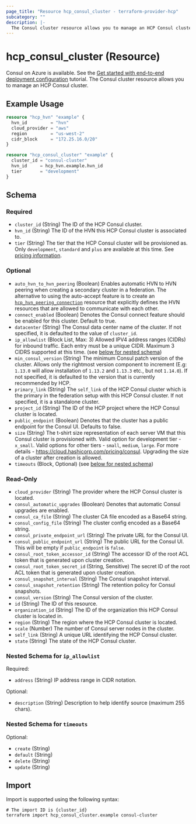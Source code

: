 ```yaml
---
page_title: "Resource hcp_consul_cluster - terraform-provider-hcp"
subcategory: ""
description: |-
  The Consul cluster resource allows you to manage an HCP Consul cluster.
---
```


# hcp_consul_cluster (Resource)

Consul on Azure is available. See the [Get started with end-to-end deployment configuration](https://developer.hashicorp.com/consul/tutorials/cloud-deploy-automation/consul-end-to-end-overview) tutorial.
The Consul cluster resource allows you to manage an HCP Consul cluster.

## Example Usage

```terraform
resource "hcp_hvn" "example" {
  hvn_id         = "hvn"
  cloud_provider = "aws"
  region         = "us-west-2"
  cidr_block     = "172.25.16.0/20"
}

resource "hcp_consul_cluster" "example" {
  cluster_id = "consul-cluster"
  hvn_id     = hcp_hvn.example.hvn_id
  tier       = "development"
}
```

<!-- schema generated by tfplugindocs -->
## Schema

### Required

- `cluster_id` (String) The ID of the HCP Consul cluster.
- `hvn_id` (String) The ID of the HVN this HCP Consul cluster is associated to.
- `tier` (String) The tier that the HCP Consul cluster will be provisioned as.  Only `development`, `standard` and `plus` are available at this time. See [pricing information](https://cloud.hashicorp.com/pricing/consul).

### Optional

- `auto_hvn_to_hvn_peering` (Boolean) Enables automatic HVN to HVN peering when creating a secondary cluster in a federation. The alternative to using the auto-accept feature is to create an [`hcp_hvn_peering_connection`](hvn_peering_connection.md) resource that explicitly defines the HVN resources that are allowed to communicate with each other.
- `connect_enabled` (Boolean) Denotes the Consul connect feature should be enabled for this cluster.  Default to true.
- `datacenter` (String) The Consul data center name of the cluster. If not specified, it is defaulted to the value of `cluster_id`.
- `ip_allowlist` (Block List, Max: 3) Allowed IPV4 address ranges (CIDRs) for inbound traffic. Each entry must be a unique CIDR. Maximum 3 CIDRS supported at this time. (see [below for nested schema](#nestedblock--ip_allowlist))
- `min_consul_version` (String) The minimum Consul patch version of the cluster. Allows only the rightmost version component to increment (E.g: `1.13.0` will allow installation of `1.13.2` and `1.13.3` etc., but not `1.14.0`). If not specified, it is defaulted to the version that is currently recommended by HCP.
- `primary_link` (String) The `self_link` of the HCP Consul cluster which is the primary in the federation setup with this HCP Consul cluster. If not specified, it is a standalone cluster.
- `project_id` (String) The ID of the HCP project where the HCP Consul cluster is located.
- `public_endpoint` (Boolean) Denotes that the cluster has a public endpoint for the Consul UI. Defaults to false.
- `size` (String) The t-shirt size representation of each server VM that this Consul cluster is provisioned with. Valid option for development tier - `x_small`. Valid options for other tiers - `small`, `medium`, `large`. For more details - https://cloud.hashicorp.com/pricing/consul. Upgrading the size of a cluster after creation is allowed.
- `timeouts` (Block, Optional) (see [below for nested schema](#nestedblock--timeouts))

### Read-Only

- `cloud_provider` (String) The provider where the HCP Consul cluster is located.
- `consul_automatic_upgrades` (Boolean) Denotes that automatic Consul upgrades are enabled.
- `consul_ca_file` (String) The cluster CA file encoded as a Base64 string.
- `consul_config_file` (String) The cluster config encoded as a Base64 string.
- `consul_private_endpoint_url` (String) The private URL for the Consul UI.
- `consul_public_endpoint_url` (String) The public URL for the Consul UI. This will be empty if `public_endpoint` is `false`.
- `consul_root_token_accessor_id` (String) The accessor ID of the root ACL token that is generated upon cluster creation.
- `consul_root_token_secret_id` (String, Sensitive) The secret ID of the root ACL token that is generated upon cluster creation.
- `consul_snapshot_interval` (String) The Consul snapshot interval.
- `consul_snapshot_retention` (String) The retention policy for Consul snapshots.
- `consul_version` (String) The Consul version of the cluster.
- `id` (String) The ID of this resource.
- `organization_id` (String) The ID of the organization this HCP Consul cluster is located in.
- `region` (String) The region where the HCP Consul cluster is located.
- `scale` (Number) The number of Consul server nodes in the cluster.
- `self_link` (String) A unique URL identifying the HCP Consul cluster.
- `state` (String) The state of the HCP Consul cluster.

<a id="nestedblock--ip_allowlist"></a>
### Nested Schema for `ip_allowlist`

Required:

- `address` (String) IP address range in CIDR notation.

Optional:

- `description` (String) Description to help identify source (maximum 255 chars).


<a id="nestedblock--timeouts"></a>
### Nested Schema for `timeouts`

Optional:

- `create` (String)
- `default` (String)
- `delete` (String)
- `update` (String)

## Import

Import is supported using the following syntax:

```shell
# The import ID is {cluster_id}
terraform import hcp_consul_cluster.example consul-cluster
```
